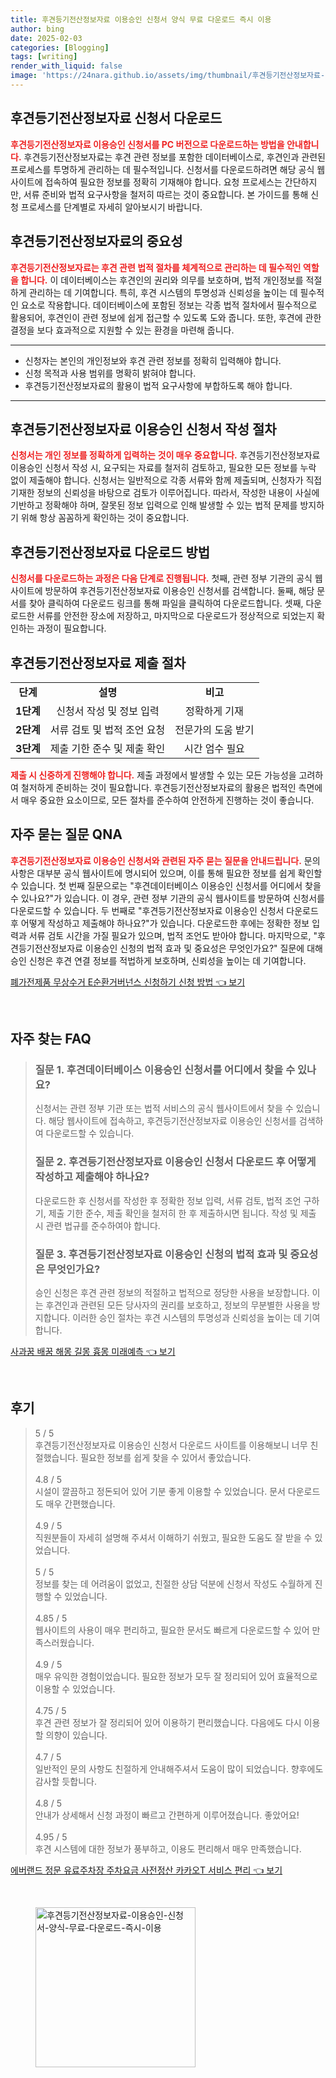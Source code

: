```yaml
---
title: 후견등기전산정보자료 이용승인 신청서 양식 무료 다운로드 즉시 이용
author: bing
date: 2025-02-03
categories: [Blogging]
tags: [writing]
render_with_liquid: false
image: 'https://24nara.github.io/assets/img/thumbnail/후견등기전산정보자료-이용승인-신청서-양식-무료-다운로드-즉시-이용.webp'
---
```



<h2 id='후견등기전산정보자료_신청서_다운로드'>후견등기전산정보자료 신청서 다운로드</h2>

<p><b><span style="color: #ee2323;">후견등기전산정보자료 이용승인 신청서를 PC 버전으로 다운로드하는 방법을 안내합니다.</span></b> 후견등기전산정보자료는 후견 관련 정보를 포함한 데이터베이스로, 후견인과 관련된 프로세스를 투명하게 관리하는 데 필수적입니다. 신청서를 다운로드하려면 해당 공식 웹사이트에 접속하여 필요한 정보를 정확히 기재해야 합니다. 요청 프로세스는 간단하지만, 서류 준비와 법적 요구사항을 철저히 따르는 것이 중요합니다. 본 가이드를 통해 신청 프로세스를 단계별로 자세히 알아보시기 바랍니다.</p>

<h2 id='후견등기전산정보자료의_중요성'>후견등기전산정보자료의 중요성</h2>

<p><b><span style="color: #ee2323;">후견등기전산정보자료는 후견 관련 법적 절차를 체계적으로 관리하는 데 필수적인 역할을 합니다.</span></b> 이 데이터베이스는 후견인의 권리와 의무를 보호하며, 법적 개인정보를 적절하게 관리하는 데 기여합니다. 특히, 후견 시스템의 투명성과 신뢰성을 높이는 데 필수적인 요소로 작용합니다. 데이터베이스에 포함된 정보는 각종 법적 절차에서 필수적으로 활용되어, 후견인이 관련 정보에 쉽게 접근할 수 있도록 도와 줍니다. 또한, 후견에 관한 결정을 보다 효과적으로 지원할 수 있는 환경을 마련해 줍니다.</p>

<hr />

<ul>
    <li>신청자는 본인의 개인정보와 후견 관련 정보를 정확히 입력해야 합니다.</li>
    <li>신청 목적과 사용 범위를 명확히 밝혀야 합니다.</li>
    <li>후견등기전산정보자료의 활용이 법적 요구사항에 부합하도록 해야 합니다.</li>
</ul>

<hr />

<h2 id='후견등기전산정보자료_이용승인_신청서_작성_절차'>후견등기전산정보자료 이용승인 신청서 작성 절차</h2>

<p><b><span style="color: #ee2323;">신청서는 개인 정보를 정확하게 입력하는 것이 매우 중요합니다.</span></b> 후견등기전산정보자료 이용승인 신청서 작성 시, 요구되는 자료를 철저히 검토하고, 필요한 모든 정보를 누락 없이 제출해야 합니다. 신청서는 일반적으로 각종 서류와 함께 제출되며, 신청자가 직접 기재한 정보의 신뢰성을 바탕으로 검토가 이루어집니다. 따라서, 작성한 내용이 사실에 기반하고 정확해야 하며, 잘못된 정보 입력으로 인해 발생할 수 있는 법적 문제를 방지하기 위해 항상 꼼꼼하게 확인하는 것이 중요합니다.</p>

<h2 id='후견등기전산정보자료_다운로드_방법'>후견등기전산정보자료 다운로드 방법</h2>

<p><b><span style="color: #ee2323;">신청서를 다운로드하는 과정은 다음 단계로 진행됩니다.</span></b> 첫째, 관련 정부 기관의 공식 웹사이트에 방문하여 후견등기전산정보자료 이용승인 신청서를 검색합니다. 둘째, 해당 문서를 찾아 클릭하여 다운로드 링크를 통해 파일을 클릭하여 다운로드합니다. 셋째, 다운로드한 서류를 안전한 장소에 저장하고, 마지막으로 다운로드가 정상적으로 되었는지 확인하는 과정이 필요합니다.</p>

<h2 id='후견등기전산정보자료_제출_절차'>후견등기전산정보자료 제출 절차</h2>

<table>
    <tr>
        <td style="text-align: center; height: 17px;"><b>단계</b></td>
        <td style="text-align: center; height: 17px;"><b>설명</b></td>
        <td style="text-align: center; height: 17px;"><b>비고</b></td>
    </tr>
    <tr>
        <td style="text-align: center; height: 17px;"><b>1단계</b></td>
        <td style="text-align: center; height: 17px;">신청서 작성 및 정보 입력</td>
        <td style="text-align: center; height: 17px;">정확하게 기재</td>
    </tr>
    <tr>
        <td style="text-align: center; height: 17px;"><b>2단계</b></td>
        <td style="text-align: center; height: 17px;">서류 검토 및 법적 조언 요청</td>
        <td style="text-align: center; height: 17px;">전문가의 도움 받기</td>
    </tr>
    <tr>
        <td style="text-align: center; height: 17px;"><b>3단계</b></td>
        <td style="text-align: center; height: 17px;">제출 기한 준수 및 제출 확인</td>
        <td style="text-align: center; height: 17px;">시간 엄수 필요</td>
    </tr>
</table>

<p><b><span style="color: #ee2323;">제출 시 신중하게 진행해야 합니다.</span></b> 제출 과정에서 발생할 수 있는 모든 가능성을 고려하여 철저하게 준비하는 것이 필요합니다. 후견등기전산정보자료의 활용은 법적인 측면에서 매우 중요한 요소이므로, 모든 절차를 준수하여 안전하게 진행하는 것이 좋습니다.</p>

<h2 id='자주_묻는_질문_QNA'>자주 묻는 질문 QNA</h2>

<p><b><span style="color: #ee2323;">후견등기전산정보자료 이용승인 신청서와 관련된 자주 묻는 질문을 안내드립니다.</span></b> 문의 사항은 대부분 공식 웹사이트에 명시되어 있으며, 이를 통해 필요한 정보를 쉽게 확인할 수 있습니다. 첫 번째 질문으로는 "후견데이터베이스 이용승인 신청서를 어디에서 찾을 수 있나요?"가 있습니다. 이 경우, 관련 정부 기관의 공식 웹사이트를 방문하여 신청서를 다운로드할 수 있습니다. 두 번째로 "후견등기전산정보자료 이용승인 신청서 다운로드 후 어떻게 작성하고 제출해야 하나요?"가 있습니다. 다운로드한 후에는 정확한 정보 입력과 서류 검토 시간을 가질 필요가 있으며, 법적 조언도 받아야 합니다. 마지막으로, "후견등기전산정보자료 이용승인 신청의 법적 효과 및 중요성은 무엇인가요?" 질문에 대해 승인 신청은 후견 연결 정보를 적법하게 보호하며, 신뢰성을 높이는 데 기여합니다.</p>


<p><a class="click-button" title="폐가전제품 무상수거 E순환거버넌스 신청하기 신청 방법" href="https://24nara.github.io/posts/%ED%8F%90%EA%B0%80%EC%A0%84%EC%A0%9C%ED%92%88-%EB%AC%B4%EC%83%81%EC%88%98%EA%B1%B0-E%EC%88%9C%ED%99%98%EA%B1%B0%EB%B2%84%EB%84%8C%EC%8A%A4-%EC%8B%A0%EC%B2%AD%ED%95%98%EA%B8%B0-%EC%8B%A0%EC%B2%AD-%EB%B0%A9%EB%B2%95/" rel="dofollow">폐가전제품 무상수거 E순환거버넌스 신청하기 신청 방법 👈 보기</a></p><br>
<h2 id='자주_찾는_FAQ'>자주 찾는 FAQ</h2>
<div itemscope="" itemtype="https://schema.org/FAQPage"> 
<blockquote> 
<div itemscope="" itemprop="mainEntity" itemtype="https://schema.org/Question"> 
<h3 itemprop="name">질문 1. 후견데이터베이스 이용승인 신청서를 어디에서 찾을 수 있나요?</h3> 
<div itemscope="" itemprop="acceptedAnswer" itemtype="https://schema.org/Answer"> 
<span itemprop="text"> 
<p>신청서는 관련 정부 기관 또는 법적 서비스의 공식 웹사이트에서 찾을 수 있습니다. 해당 웹사이트에 접속하고, 후견등기전산정보자료 이용승인 신청서를 검색하여 다운로드할 수 있습니다.</p> 
</span> 
</div> 
</div> 
<div itemscope="" itemprop="mainEntity" itemtype="https://schema.org/Question"> 
<h3 itemprop="name">질문 2. 후견등기전산정보자료 이용승인 신청서 다운로드 후 어떻게 작성하고 제출해야 하나요?</h3> 
<div itemscope="" itemprop="acceptedAnswer" itemtype="https://schema.org/Answer"> 
<span itemprop="text"> 
<p>다운로드한 후 신청서를 작성한 후 정확한 정보 입력, 서류 검토, 법적 조언 구하기, 제출 기한 준수, 제출 확인을 철저히 한 후 제출하시면 됩니다. 작성 및 제출 시 관련 법규를 준수하여야 합니다.</p> 
</span> 
</div> 
</div> 
<div itemscope="" itemprop="mainEntity" itemtype="https://schema.org/Question"> 
<h3 itemprop="name">질문 3. 후견등기전산정보자료 이용승인 신청의 법적 효과 및 중요성은 무엇인가요?</h3> 
<div itemscope="" itemprop="acceptedAnswer" itemtype="https://schema.org/Answer"> 
<span itemprop="text"> 
<p>승인 신청은 후견 관련 정보의 적절하고 법적으로 정당한 사용을 보장합니다. 이는 후견인과 관련된 모든 당사자의 권리를 보호하고, 정보의 무분별한 사용을 방지합니다. 이러한 승인 절차는 후견 시스템의 투명성과 신뢰성을 높이는 데 기여합니다.</p> 
</span> 
</div> 
</div> 
</blockquote> 
</div>
<p><a class="click-button" title="사과꿈 배꿈 해몽 길몽 흉몽 미래예측" href="https://24nara.github.io/posts/%EC%82%AC%EA%B3%BC%EA%BF%88-%EB%B0%B0%EA%BF%88-%ED%95%B4%EB%AA%BD-%EA%B8%B8%EB%AA%BD-%ED%9D%89%EB%AA%BD-%EB%AF%B8%EB%9E%98%EC%98%88%EC%B8%A1/" rel="dofollow">사과꿈 배꿈 해몽 길몽 흉몽 미래예측 👈 보기</a></p><br>
<h2 id='후기'>후기</h2>
<div itemscope itemtype="https://schema.org/Product">
  <blockquote>
  <div itemprop="review" itemscope itemtype="https://schema.org/Review">
      <div itemprop="reviewRating" itemscope itemtype="https://schema.org/Rating"> <span itemprop="ratingValue">5</span> / <span itemprop="bestRating">5</span> </div>
      <span itemprop="reviewBody">후견등기전산정보자료 이용승인 신청서 다운로드 사이트를 이용해보니 너무 친절했습니다. 필요한 정보를 쉽게 찾을 수 있어서 좋았습니다.</span>
  </div>
  <br>
  <div itemprop="review" itemscope itemtype="https://schema.org/Review">
      <div itemprop="reviewRating" itemscope itemtype="https://schema.org/Rating"> <span itemprop="ratingValue">4.8</span> / <span itemprop="bestRating">5</span> </div>
      <span itemprop="reviewBody">시설이 깔끔하고 정돈되어 있어 기분 좋게 이용할 수 있었습니다. 문서 다운로드도 매우 간편했습니다.</span>
  </div>
  <br>
  <div itemprop="review" itemscope itemtype="https://schema.org/Review">
      <div itemprop="reviewRating" itemscope itemtype="https://schema.org/Rating"> <span itemprop="ratingValue">4.9</span> / <span itemprop="bestRating">5</span> </div>
      <span itemprop="reviewBody">직원분들이 자세히 설명해 주셔서 이해하기 쉬웠고, 필요한 도움도 잘 받을 수 있었습니다.</span>
  </div>
  <br>
  <div itemprop="review" itemscope itemtype="https://schema.org/Review">
      <div itemprop="reviewRating" itemscope itemtype="https://schema.org/Rating"> <span itemprop="ratingValue">5</span> / <span itemprop="bestRating">5</span> </div>
      <span itemprop="reviewBody">정보를 찾는 데 어려움이 없었고, 친절한 상담 덕분에 신청서 작성도 수월하게 진행할 수 있었습니다.</span>
  </div>
  <br>
  <div itemprop="review" itemscope itemtype="https://schema.org/Review">
      <div itemprop="reviewRating" itemscope itemtype="https://schema.org/Rating"> <span itemprop="ratingValue">4.85</span> / <span itemprop="bestRating">5</span> </div>
      <span itemprop="reviewBody">웹사이트의 사용이 매우 편리하고, 필요한 문서도 빠르게 다운로드할 수 있어 만족스러웠습니다.</span>
  </div>
  <br>
  <div itemprop="review" itemscope itemtype="https://schema.org/Review">
      <div itemprop="reviewRating" itemscope itemtype="https://schema.org/Rating"> <span itemprop="ratingValue">4.9</span> / <span itemprop="bestRating">5</span> </div>
      <span itemprop="reviewBody">매우 유익한 경험이었습니다. 필요한 정보가 모두 잘 정리되어 있어 효율적으로 이용할 수 있었습니다.</span>
  </div>
  <br>
  <div itemprop="review" itemscope itemtype="https://schema.org/Review">
      <div itemprop="reviewRating" itemscope itemtype="https://schema.org/Rating"> <span itemprop="ratingValue">4.75</span> / <span itemprop="bestRating">5</span> </div>
      <span itemprop="reviewBody">후견 관련 정보가 잘 정리되어 있어 이용하기 편리했습니다. 다음에도 다시 이용할 의향이 있습니다.</span>
  </div>
  <br>
  <div itemprop="review" itemscope itemtype="https://schema.org/Review">
      <div itemprop="reviewRating" itemscope itemtype="https://schema.org/Rating"> <span itemprop="ratingValue">4.7</span> / <span itemprop="bestRating">5</span> </div>
      <span itemprop="reviewBody">일반적인 문의 사항도 친절하게 안내해주셔서 도움이 많이 되었습니다. 향후에도 감사할 듯합니다.</span>
  </div>
  <br>
  <div itemprop="review" itemscope itemtype="https://schema.org/Review">
      <div itemprop="reviewRating" itemscope itemtype="schema.org/Rating"> <span itemprop="ratingValue">4.8</span> / <span itemprop="bestRating">5</span> </div>
      <span itemprop="reviewBody">안내가 상세해서 신청 과정이 빠르고 간편하게 이루어졌습니다. 좋았어요!</span>
  </div>
  <br>
  <div itemprop="review" itemscope itemtype="https://schema.org/Review">
      <div itemprop="reviewRating" itemscope itemtype="https://schema.org/Rating"> <span itemprop="ratingValue">4.95</span> / <span itemprop="bestRating">5</span> </div>
      <span itemprop="reviewBody">후견 시스템에 대한 정보가 풍부하고, 이용도 편리해서 매우 만족했습니다.</span>
  </div>
  </blockquote>
</div>
<p><a class="click-button" title="에버랜드 정문 유료주차장 주차요금 사전정산 카카오T 서비스 편리" href="https://24nara.github.io/posts/%EC%97%90%EB%B2%84%EB%9E%9C%EB%93%9C-%EC%A0%95%EB%AC%B8-%EC%9C%A0%EB%A3%8C%EC%A3%BC%EC%B0%A8%EC%9E%A5-%EC%A3%BC%EC%B0%A8%EC%9A%94%EA%B8%88-%EC%82%AC%EC%A0%84%EC%A0%95%EC%82%B0-%EC%B9%B4%EC%B9%B4%EC%98%A4T-%EC%84%9C%EB%B9%84%EC%8A%A4-%ED%8E%B8%EB%A6%AC/" rel="dofollow">에버랜드 정문 유료주차장 주차요금 사전정산 카카오T 서비스 편리 👈 보기</a></p><br>
<figure class="image"><img src="https://24nara.github.io/assets/img/thumbnail/후견등기전산정보자료-이용승인-신청서-양식-무료-다운로드-즉시-이용.webp" alt="후견등기전산정보자료-이용승인-신청서-양식-무료-다운로드-즉시-이용" width="256" height="256"></figure>